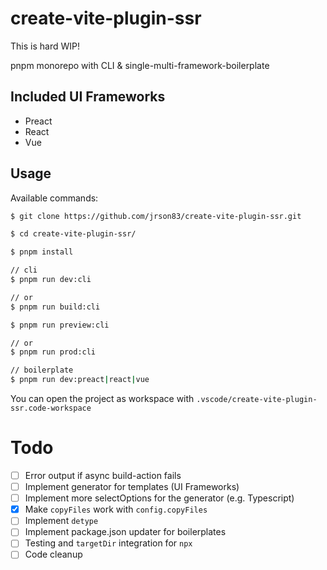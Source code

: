 # create-vite-plugin-ssr

This is hard WIP!

pnpm monorepo with CLI & single-multi-framework-boilerplate

## Included UI Frameworks

- Preact
- React
- Vue

## Usage

Available commands:

```sh
$ git clone https://github.com/jrson83/create-vite-plugin-ssr.git

$ cd create-vite-plugin-ssr/

$ pnpm install

// cli
$ pnpm run dev:cli

// or
$ pnpm run build:cli

$ pnpm run preview:cli

// or
$ pnpm run prod:cli

// boilerplate
$ pnpm run dev:preact|react|vue
```

You can open the project as workspace with `.vscode/create-vite-plugin-ssr.code-workspace`

# Todo

- [ ] Error output if async build-action fails
- [ ] Implement generator for templates (UI Frameworks)
- [ ] Implement more selectOptions for the generator (e.g. Typescript)
- [x] Make `copyFiles` work with `config.copyFiles`
- [ ] Implement `detype`
- [ ] Implement package.json updater for boilerplates
- [ ] Testing and `targetDir` integration for `npx`
- [ ] Code cleanup
